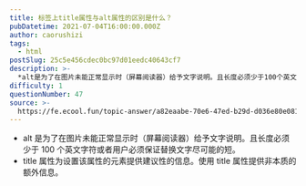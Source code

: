 ```yaml
---
title: 标签上title属性与alt属性的区别是什么？
pubDatetime: 2021-07-04T16:00:00.000Z
author: caorushizi
tags:
  - html
postSlug: 25c5e456cdec0bc97d01eedc40643cf7
description: >-
  *alt是为了在图片未能正常显示时（屏幕阅读器）给予文字说明。且长度必须少于100个英文字符或者用户必须保证替换文字尽可能的短。*title属性为设置该属性的元素提供建议性的信息。使用title属性提
difficulty: 1
questionNumber: 47
source: >-
  https://fe.ecool.fun/topic-answer/a82eaabe-70e6-47ed-b29d-d036e80e0815?orderBy=updateTime&order=desc&tagId=12
---
```


- alt 是为了在图片未能正常显示时（屏幕阅读器）给予文字说明。且长度必须少于 100 个英文字符或者用户必须保证替换文字尽可能的短。
- title 属性为设置该属性的元素提供建议性的信息。使用 title 属性提供非本质的额外信息。
